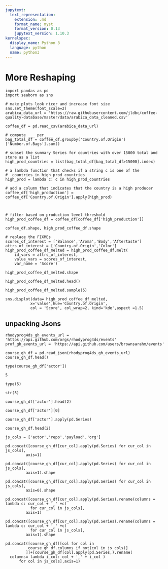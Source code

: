 ```yaml
---
jupytext:
  text_representation:
    extension: .md
    format_name: myst
    format_version: 0.13
    jupytext_version: 1.10.3
kernelspec:
  display_name: Python 3
  language: python
  name: python3
---
```


# More Reshaping

```{code-cell} ipython3
import pandas as pd
import seaborn as sns

# make plots look nicer and increase font size
sns.set_theme(font_scale=2)
arabica_data_url = 'https://raw.githubusercontent.com/jldbc/coffee-quality-database/master/data/arabica_data_cleaned.csv'

coffee_df = pd.read_csv(arabica_data_url)

# compute ___ per ___
bag_total_df = coffee_df.groupby('Country.of.Origin')['Number.of.Bags'].sum()

# subset the summary Series for countries with over 15000 total and store as a list
high_prod_countries = list(bag_total_df[bag_total_df>15000].index)

# a lambda function that checks if a string c is one of the
#  countries in high_prod_countries
high_prod = lambda c: c in high_prod_countries

# add a column that indicates that the country is a high producer
coffee_df['high_production'] = coffee_df['Country.of.Origin'].apply(high_prod)



# filter based on production level threshold
high_prod_coffee_df = coffee_df[coffee_df['high_production']]
```

```{code-cell} ipython3
coffee_df.shape, high_prod_coffee_df.shape
```

```{code-cell} ipython3
# replace the FIXMEs
scores_of_interest = ['Balance','Aroma','Body','Aftertaste']
attrs_of_interest = ['Country.of.Origin','Color']
high_prod_coffee_df_melted = high_prod_coffee_df.melt(
    id_vars = attrs_of_interest,
    value_vars = scores_of_interest,
    var_name = 'Score')
```

```{code-cell} ipython3
high_prod_coffee_df_melted.shape
```

```{code-cell} ipython3
high_prod_coffee_df_melted.head()
```

```{code-cell} ipython3
high_prod_coffee_df_melted.sample(5)
```

```{code-cell} ipython3
sns.displot(data= high_prod_coffee_df_melted, 
           x='value',hue='Country.of.Origin',
           col = 'Score', col_wrap=2, kind='kde',aspect =1.5)
```

## unpacking Jsons

```{code-cell} ipython3
rhodyprog4ds_gh_events_url = 'https://api.github.com/orgs/rhodyprog4ds/events'
prof_gh_events_url = 'https://api.github.com/users/brownsarahm/events'
```

```{code-cell} ipython3
course_gh_df = pd.read_json(rhodyprog4ds_gh_events_url)
course_gh_df.head()
```

```{code-cell} ipython3
type(course_gh_df['actor'])
```

```{code-cell} ipython3
5
```

```{code-cell} ipython3
type(5)
```

```{code-cell} ipython3
str(5)
```

```{code-cell} ipython3
course_gh_df['actor'].head(2)
```

```{code-cell} ipython3
course_gh_df['actor'][0]
```

```{code-cell} ipython3
course_gh_df['actor'].apply(pd.Series)
```

```{code-cell} ipython3
course_gh_df.head(2)
```

```{code-cell} ipython3
js_cols = ['actor','repo','payload','org']
```

```{code-cell} ipython3
pd.concat([course_gh_df[cur_col].apply(pd.Series) for cur_col in js_cols],
         axis=1)
```

```{code-cell} ipython3
pd.concat([course_gh_df[cur_col].apply(pd.Series) for cur_col in js_cols],
         axis=1).shape
```

```{code-cell} ipython3
pd.concat([course_gh_df[cur_col].apply(pd.Series) for cur_col in js_cols],
         axis=0).shape
```

```{code-cell} ipython3
pd.concat([course_gh_df[cur_col].apply(pd.Series).rename(columns = lambda c: cur_col + '_' +c)
           for cur_col in js_cols],
         axis=1)
```

```{code-cell} ipython3
pd.concat([course_gh_df[cur_col].apply(pd.Series).rename(columns = lambda c: cur_col + '_' +c)
           for cur_col in js_cols],
         axis=1).shape
```

```{code-cell} ipython3
pd.concat([course_gh_df[[col for col in
          course_gh_df.columns if not(col in js_cols)]
         ]]+[course_gh_df[col].apply(pd.Series,).rename(
  columns= lambda i_col: col + '_' + i_col )
      for col in js_cols],axis=1)
```

```{code-cell} ipython3

```
